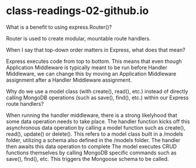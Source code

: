 # class-readings-02-github.io

What is a benefit to using express.Router()?

Router is used to create modular, mountable route handlers.

When I say that top-down order matters in Express, what does that mean?

Express executes code from top to bottom. This means that even though Application Middleware is 
typically meant to be run before Handler Middleware, we can change this by moving
an Application Middleware assignment after a Handler Middleware assignment.

Why do we use a model class (with create(), read(), etc.) 
instead of directly calling MongoDB operations (such as save(), find(), etc.) within our Express route handlers?

When running the handler middleware, there is a strong likelyhood that some data operation needs to take place. 
The handler function kicks off this asynchronous data operation by calling a model function such as create(), read(), update() or delete(). This refers to a model class built in a /models folder, utilizing a schema also defined in the /models folder. The handler then awaits this data operation to complete
The model executes CRUD functions themselves by calling MongoDB specific commands such as save(), find(), etc. 
This triggers the Mongoose schema to be called.
